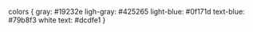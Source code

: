 colors {
  gray: #19232e
  ligh-gray: #425265
  light-blue: #0f171d
  text-blue: #79b8f3
  white
  text: #dcdfe1
}